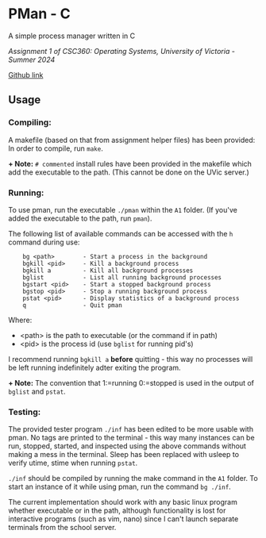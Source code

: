 # PMan - C

A simple process manager written in C

*Assignment 1 of CSC360: Operating Systems, University of Victoria - Summer 2024*

[Github link](https://github.com/n4m3name/PMan-C)

## Usage
### **Compiling:**
A makefile (based on that from assignment helper files) has been provided: In order to compile, run `make`.  

**\+ Note:** `# commented` install rules have been provided in the makefile which add the executable to the path. (This cannot be done on the UVic server.)

### **Running:**
To use pman, run the executable `./pman` within the `A1` folder. (If you've added the executable to the path, run `pman`).  

The following list of available commands can be accessed with the `h` command during use:
```
    bg <path>        - Start a process in the background
    bgkill <pid>     - Kill a background process
    bgkill a         - Kill all background processes
    bglist           - List all running background processes
    bgstart <pid>    - Start a stopped background process
    bgstop <pid>     - Stop a running background process
    pstat <pid>      - Display statistics of a background process
    q                - Quit pman
```
Where:
- \<path\> is the path to executable (or the command if in path)
- \<pid\> is the process id (use `bglist` for running pid's)

I recommend running `bgkill a` **before** quitting - this way no processes will be left running indefinitely adter exiting the program. 

**\+ Note:** The convention that 1:=running 0:=stopped is used in the output of `bglist` and `pstat`.

### **Testing:**
The provided tester program `./inf` has been edited to be more usable with pman. No tags are printed to the terminal - this way many instances can be run, stopped, started, and inspected using the above commands without making a mess in the terminal. Sleep has been replaced with usleep to verify utime, stime when running `pstat`.  

`./inf` should be compiled by running the make command in the `A1` folder. To start an instance of it while using pman, run the command `bg ./inf`.  

The current implementation should work with any basic linux program whether executable or in the path, although functionality is lost for interactive programs (such as vim, nano) since I can't launch separate terminals from the school server.